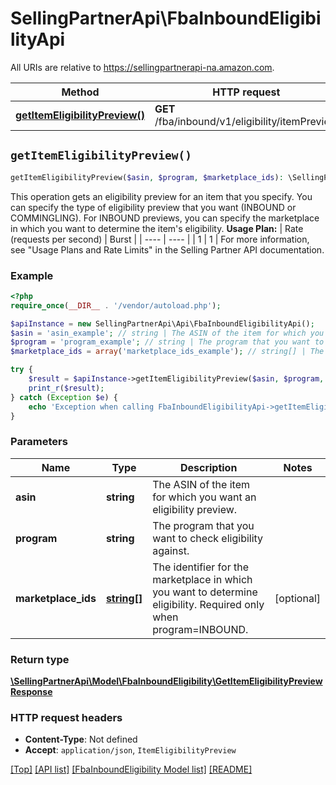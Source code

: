 # SellingPartnerApi\FbaInboundEligibilityApi

All URIs are relative to https://sellingpartnerapi-na.amazon.com.

Method | HTTP request | Description
------------- | ------------- | -------------
[**getItemEligibilityPreview()**](FbaInboundEligibilityApi.md#getItemEligibilityPreview) | **GET** /fba/inbound/v1/eligibility/itemPreview | 


## `getItemEligibilityPreview()`

```php
getItemEligibilityPreview($asin, $program, $marketplace_ids): \SellingPartnerApi\Model\FbaInboundEligibility\GetItemEligibilityPreviewResponse
```



This operation gets an eligibility preview for an item that you specify. You can specify the type of eligibility preview that you want (INBOUND or COMMINGLING). For INBOUND previews, you can specify the marketplace in which you want to determine the item's eligibility.  **Usage Plan:**  | Rate (requests per second) | Burst | | ---- | ---- | | 1 | 1 |  For more information, see \"Usage Plans and Rate Limits\" in the Selling Partner API documentation.

### Example

```php
<?php
require_once(__DIR__ . '/vendor/autoload.php');

$apiInstance = new SellingPartnerApi\Api\FbaInboundEligibilityApi();
$asin = 'asin_example'; // string | The ASIN of the item for which you want an eligibility preview.
$program = 'program_example'; // string | The program that you want to check eligibility against.
$marketplace_ids = array('marketplace_ids_example'); // string[] | The identifier for the marketplace in which you want to determine eligibility. Required only when program=INBOUND.

try {
    $result = $apiInstance->getItemEligibilityPreview($asin, $program, $marketplace_ids);
    print_r($result);
} catch (Exception $e) {
    echo 'Exception when calling FbaInboundEligibilityApi->getItemEligibilityPreview: ', $e->getMessage(), PHP_EOL;
}
```

### Parameters

Name | Type | Description  | Notes
------------- | ------------- | ------------- | -------------
 **asin** | **string**| The ASIN of the item for which you want an eligibility preview. |
 **program** | **string**| The program that you want to check eligibility against. |
 **marketplace_ids** | [**string[]**](../Model/FbaInboundEligibility/string.md)| The identifier for the marketplace in which you want to determine eligibility. Required only when program&#x3D;INBOUND. | [optional]

### Return type

[**\SellingPartnerApi\Model\FbaInboundEligibility\GetItemEligibilityPreviewResponse**](../Model/FbaInboundEligibility/GetItemEligibilityPreviewResponse.md)

### HTTP request headers

- **Content-Type**: Not defined
- **Accept**: `application/json`, `ItemEligibilityPreview`

[[Top]](#) [[API list]](../)
[[FbaInboundEligibility Model list]](../Model/FbaInboundEligibility)
[[README]](../../README.md)
